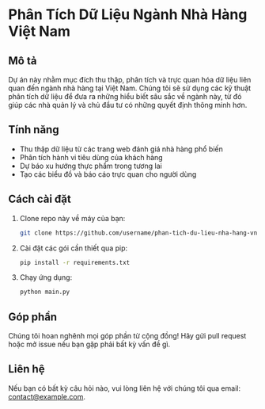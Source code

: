 # Phân Tích Dữ Liệu Ngành Nhà Hàng Việt Nam

## Mô tả
Dự án này nhằm mục đích thu thập, phân tích và trực quan hóa dữ liệu liên quan đến ngành nhà hàng tại Việt Nam. Chúng tôi sẽ sử dụng các kỹ thuật phân tích dữ liệu để đưa ra những hiểu biết sâu sắc về ngành này, từ đó giúp các nhà quản lý và chủ đầu tư có những quyết định thông minh hơn.

## Tính năng
- Thu thập dữ liệu từ các trang web đánh giá nhà hàng phổ biến
- Phân tích hành vi tiêu dùng của khách hàng
- Dự báo xu hướng thực phẩm trong tương lai
- Tạo các biểu đồ và báo cáo trực quan cho người dùng

## Cách cài đặt
1. Clone repo này về máy của bạn:
   ```bash
   git clone https://github.com/username/phan-tich-du-lieu-nha-hang-vn.git
   ```
2. Cài đặt các gói cần thiết qua pip:
   ```bash
   pip install -r requirements.txt
   ```
3. Chạy ứng dụng:
   ```bash
   python main.py
   ```

## Góp phần
Chúng tôi hoan nghênh mọi góp phần từ cộng đồng! Hãy gửi pull request hoặc mở issue nếu bạn gặp phải bất kỳ vấn đề gì.

## Liên hệ
Nếu bạn có bất kỳ câu hỏi nào, vui lòng liên hệ với chúng tôi qua email: contact@example.com.